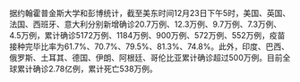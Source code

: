据约翰霍普金斯大学和彭博统计，截至美东时间12月23日下午5时，美国、英国、法国、西班牙、意大利分别新增确诊20.7万例、12.3万例、9.7万例、7.3万例、4.5万例，累计确诊5172万例、1184万例、900万例、572万例、552万例，疫苗接种完毕比率为61.7%、70.7%、79.5%、81.3%、74.8%。此外，印度、巴西、俄罗斯、土耳其、德国、伊朗、阿根廷、哥伦比亚累计确诊超过500万例。目前全球累计确诊2.78亿例，累计死亡538万例。